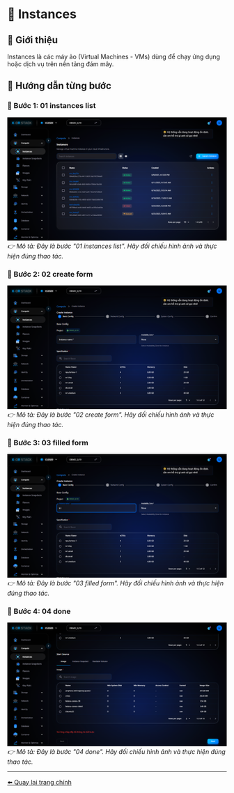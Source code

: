 # 🔹 Instances

## 📝 Giới thiệu
Instances là các máy ảo (Virtual Machines - VMs) dùng để chạy ứng dụng hoặc dịch vụ trên nền tảng đám mây.

## 📸 Hướng dẫn từng bước

### 🔸 Bước 1: 01 instances list
![01 instances list](../step_images/instances/01_instances_list.png)
_👉 Mô tả: Đây là bước "01 instances list". Hãy đối chiếu hình ảnh và thực hiện đúng thao tác._

### 🔸 Bước 2: 02 create form
![02 create form](../step_images/instances/02_create_form.png)
_👉 Mô tả: Đây là bước "02 create form". Hãy đối chiếu hình ảnh và thực hiện đúng thao tác._

### 🔸 Bước 3: 03 filled form
![03 filled form](../step_images/instances/03_filled_form.png)
_👉 Mô tả: Đây là bước "03 filled form". Hãy đối chiếu hình ảnh và thực hiện đúng thao tác._

### 🔸 Bước 4: 04 done
![04 done](../step_images/instances/04_done.png)
_👉 Mô tả: Đây là bước "04 done". Hãy đối chiếu hình ảnh và thực hiện đúng thao tác._

---
[⬅️ Quay lại trang chính](compute-doc.md)
